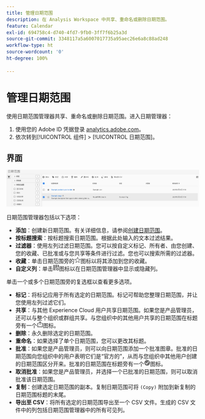 ```yaml
---
title: 管理日期范围
description: 在 Analysis Workspace 中共享、重命名或删除日期范围。
feature: Calendar
exl-id: 694758c4-d740-4fd7-9fb0-3ff7f6b25a3d
source-git-commit: 3348117a5a6007017735a95aec26e6a8c88ad248
workflow-type: ht
source-wordcount: '0'
ht-degree: 100%

---
```


# 管理日期范围

使用日期范围管理器共享、重命名或删除日期范围。进入日期管理器：

1. 使用您的 Adobe ID 凭据登录 [analytics.adobe.com](https://analytics.adobe.com)。
1. 依次转到[!UICONTROL 组件] > [!UICONTROL 日期范围]。

## 界面

![UI](../assets/date-range-ui.png)

日期范围管理器包括以下选项：

* **添加**：创建新日期范围。有关详细信息，请参阅[创建日期范围](create.md)。
* **按标题搜索**：按标题搜索日期范围。根据此处输入的文本过滤结果。
* **过滤器**：使用左列过滤日期范围。您可以按自定义标记、所有者、由您创建、您的收藏、已批准或与您共享等条件进行过滤。您也可以搜索所需的过滤器。
* **收藏**：单击日期范围旁的![星型](../assets/star.png)图标以将其添加到您的收藏。
* **自定义列**：单击![列](../assets/columns.png)图标以在日期范围管理器中显示或隐藏列。

单击一个或多个日期范围旁的复选框以查看更多选项。

* **标记**：将标记应用于所有选定的日期范围。标记可帮助您整理日期范围，并让您使用左列过滤它们。
* **共享**：与其他 Experience Cloud 用户共享日期范围。如果您是产品管理员，还可以与整个组织或群组共享。与您组织中的其他用户共享的日期范围在标题旁有一个![共享](../assets/shared.png)图标。
* **删除**：永久删除选定的日期范围。
* **重命名**：如果选择了单个日期范围，您可以更改其标题。
* **批准**：如果您是产品管理员，则可以向日期范围添加一个批准图章。批准的日期范围向您组织中的用户表明它们是“官方的”，从而与您组织中其他用户创建的日期范围区分开来。批准的日期范围在标题旁有一个![批准](../assets/approved.png)图标。
* **取消批准**：如果您是产品管理员，并选择一个已批准的日期范围，则可以取消批准该日期范围。
* **复制**：创建选定日期范围的副本。复制日期范围可将 `(Copy)` 附加到新复制的日期范围标题的末尾。
* **导出至 CSV**：将所有选定的日期范围导出至一个 CSV 文件。生成的 CSV 文件中的列包括日期范围管理器中的所有可见列。
